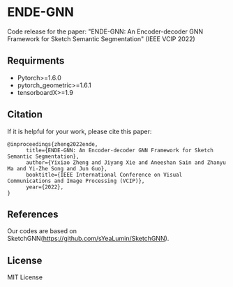 # ENDE-GNN
Code release for the paper: "ENDE-GNN: An Encoder-decoder GNN Framework for Sketch Semantic Segmentation" (IEEE VCIP 2022)

## Requirments

- Pytorch>=1.6.0
- pytorch_geometric>=1.6.1
- tensorboardX>=1.9

## Citation

If it is helpful for your work, please cite this paper:
```
@inproceedings{zheng2022ende,
      title={ENDE-GNN: An Encoder-decoder GNN Framework for Sketch Semantic Segmentation}, 
      author={Yixiao Zheng and Jiyang Xie and Aneeshan Sain and Zhanyu Ma and Yi-Zhe Song and Jun Guo},
      booktitle={IEEE International Conference on Visual Communications and Image Processing (VCIP)},
      year={2022},
}
```

## References
Our codes are based on SketchGNN(https://github.com/sYeaLumin/SketchGNN).

## License

MIT License

